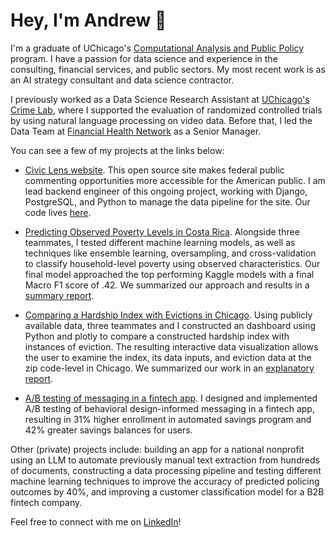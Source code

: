# Hey, I'm Andrew 👋

I'm a graduate of UChicago's [Computational Analysis and Public Policy](https://harris.uchicago.edu/academics/degrees/ms-computational-analysis-public-policy-mscapp) program. I have a passion for data science and experience in the consulting, financial services, and public sectors. My most recent work is as an AI strategy consultant and data science contractor.

I previously worked as a Data Science Research Assistant at [UChicago's Crime Lab](https://urbanlabs.uchicago.edu/labs/crime), where I supported the evaluation of randomized controlled trials by using natural language processing on video data. Before that, I led the Data Team at [Financial Health Network](https://finhealthnetwork.org/team/andrew-dunn/) as a Senior Manager. 

You can see a few of my projects at the links below:

* [Civic Lens website](https://civic-lens.org/). This open source site makes federal public commenting opportunities more accessible for the American public. I am lead backend engineer of this ongoing project, working with Django, PostgreSQL, and Python to manage the data pipeline for the site. Our code lives [here](https://github.com/uchicago-capp-30320/CivicLens).

* [Predicting Observed Poverty Levels in Costa Rica](https://github.com/andrewjtdunn/Costa-Rican-Household-Poverty-Level-Prediction). Alongside three teammates, I tested different machine learning models, as well as techniques like ensemble learning, oversampling, and cross-validation to classify household-level poverty using observed characteristics. Our final model approached the top performing Kaggle models with a final Macro F1 score of .42. We summarized our approach and results in a [summary report](https://github.com/andrewjtdunn/Costa-Rican-Household-Poverty-Level-Prediction/blob/main/Summary%20Report.pdf).

* [Comparing a Hardship Index with Evictions in Chicago](https://github.com/uchicago-capp122-winter23/30122-project-apwhy). Using publicly available data, three teammates and I constructed an dashboard using Python and plotly to compare a constructed hardship index with instances of eviction. The resulting interactive data visualization allows the user to examine the index, its data inputs, and eviction data at the zip code-level in Chicago. We summarized our work in an [explanatory report](https://github.com/uchicago-capp122-winter23/30122-project-apwhy/blob/main/proj-paper.pdf).

* [A/B testing of messaging in a fintech app](https://finhealthnetwork.org/research/financial-health-solutions-increasing-savings-with-a-choice-at-onboarding/). I designed and implemented A/B testing of behavioral design-informed messaging in a fintech app, resulting in 31% higher enrollment in automated savings program and 42% greater savings balances for users. 

Other (private) projects include: building an app for a national nonprofit using an LLM to automate previously manual text extraction from hundreds of documents, constructing a data processing pipeline and testing different machine learning techniques to improve the accuracy of predicted policing outcomes by 40%, and improving a customer classification model for a B2B fintech company.

Feel free to connect with me on [LinkedIn](https://www.linkedin.com/in/andrewjtdunn/)!
